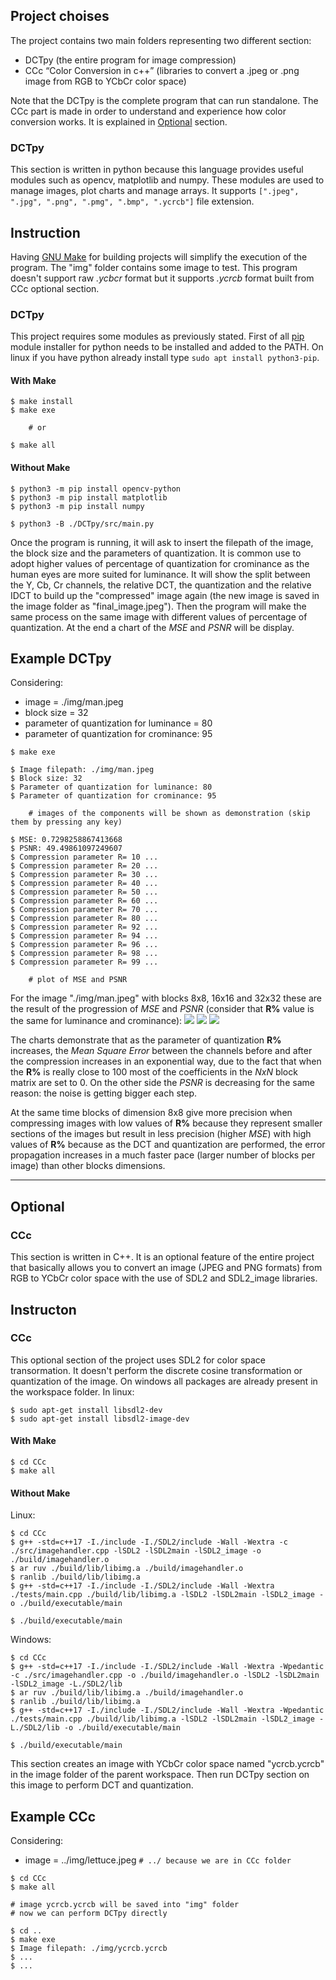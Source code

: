 ## Project choises

The project contains two main folders representing two different section:

- DCTpy (the entire program for image compression)
- CCc “Color Conversion in c++” (libraries to convert a .jpeg or .png image from RGB to YCbCr color space)

Note that the DCTpy is the complete program that can run standalone. The CCc part is made in order to understand and experience how color conversion works. It is explained in [Optional](#optional) section.

### DCTpy

This section is written in python because this language provides useful modules such as opencv, matplotlib and numpy. These modules are used to manage images, plot charts and manage arrays. It supports `[".jpeg", ".jpg", ".png", ".pmg", ".bmp", ".ycrcb"]` file extension.

## Instruction

Having [GNU Make](https://www.gnu.org/software/make/) for building projects will simplify the execution of the program.
The "img" folder contains some image to test. This program doesn't support raw _.ycbcr_ format but it supports _.ycrcb_ format built from CCc optional section.

### DCTpy

This project requires some modules as previously stated. First of all [pip](https://www.python.org/downloads/) module installer for python needs to be installed and added to the PATH. On linux if you have python already install type `sudo apt install python3-pip`.

#### With Make

```console
$ make install
$ make exe

	# or

$ make all
```

#### Without Make

```console
$ python3 -m pip install opencv-python
$ python3 -m pip install matplotlib
$ python3 -m pip install numpy

$ python3 -B ./DCTpy/src/main.py
```

Once the program is running, it will ask to insert the filepath of the image, the block size and the parameters of quantization. It is common use to adopt higher values of percentage of quantization for crominance as the human eyes are more suited for luminance. It will show the split between the Y, Cb, Cr channels, the relative DCT, the quantization and the relative IDCT to build up the "compressed" image again (the new image is saved in the image folder as "final_image.jpeg"). Then the program will make the same process on the same image with different values of percentage of quantization. At the end a chart of the _MSE_ and _PSNR_ will be display.

## Example DCTpy

Considering:

- image = ./img/man.jpeg
- block size = 32
- parameter of quantization for luminance = 80
- parameter of quantization for crominance: 95

```console
$ make exe

$ Image filepath: ./img/man.jpeg
$ Block size: 32
$ Parameter of quantization for luminance: 80
$ Parameter of quantization for crominance: 95

	# images of the components will be shown as demonstration (skip them by pressing any key)

$ MSE: 0.7298258867413668
$ PSNR: 49.49861097249607
$ Compression parameter R= 10 ...
$ Compression parameter R= 20 ...
$ Compression parameter R= 30 ...
$ Compression parameter R= 40 ...
$ Compression parameter R= 50 ...
$ Compression parameter R= 60 ...
$ Compression parameter R= 70 ...
$ Compression parameter R= 80 ...
$ Compression parameter R= 92 ...
$ Compression parameter R= 94 ...
$ Compression parameter R= 96 ...
$ Compression parameter R= 98 ...
$ Compression parameter R= 99 ...

	# plot of MSE and PSNR
```

For the image "./img/man.jpeg" with blocks 8x8, 16x16 and 32x32 these are the result of the progression of _MSE_ and _PSNR_ (consider that **R%** value is the same for luminance and crominance):
![](./8x8.jpeg)
![](./16x16.jpeg)
![](./32x32.jpeg)

The charts demonstrate that as the parameter of quantization **R%** increases, the _Mean Square Error_ between the channels before and after the compression increases in an exponential way, due to the fact that when the **R%** is really close to 100 most of the coefficients in the _NxN_ block matrix are set to 0. On the other side the _PSNR_ is decreasing for the same reason: the noise is getting bigger each step.

At the same time blocks of dimension 8x8 give more precision when compressing images with low values of **R%** because they represent smaller sections of the images but result in less precision (higher _MSE_) with high values of **R%** because as the DCT and quantization are performed, the error propagation increases in a much faster pace (larger number of blocks per image) than other blocks dimensions.

---

## Optional

### CCc

This section is written in C++. It is an optional feature of the entire project that basically allows you to convert an image (JPEG and PNG formats) from RGB to YCbCr color space with the use of SDL2 and SDL2_image libraries.

## Instructon

### CCc

This optional section of the project uses SDL2 for color space transormation. It doesn't perform the discrete cosine transformation or quantization of the image. On windows all packages are already present in the workspace folder.
In linux:

```console
$ sudo apt-get install libsdl2-dev
$ sudo apt-get install libsdl2-image-dev
```

#### With Make

```console
$ cd CCc
$ make all
```

#### Without Make

Linux:

```console
$ cd CCc
$ g++ -std=c++17 -I./include -I./SDL2/include -Wall -Wextra -c ./src/imagehandler.cpp -lSDL2 -lSDL2main -lSDL2_image -o ./build/imagehandler.o
$ ar ruv ./build/lib/libimg.a ./build/imagehandler.o
$ ranlib ./build/lib/libimg.a
$ g++ -std=c++17 -I./include -I./SDL2/include -Wall -Wextra ./tests/main.cpp ./build/lib/libimg.a -lSDL2 -lSDL2main -lSDL2_image -o ./build/executable/main

$ ./build/executable/main
```

Windows:

```console
$ cd CCc
$ g++ -std=c++17 -I./include -I./SDL2/include -Wall -Wextra -Wpedantic -c ./src/imagehandler.cpp -o ./build/imagehandler.o -lSDL2 -lSDL2main -lSDL2_image -L./SDL2/lib
$ ar ruv ./build/lib/libimg.a ./build/imagehandler.o
$ ranlib ./build/lib/libimg.a
$ g++ -std=c++17 -I./include -I./SDL2/include -Wall -Wextra -Wpedantic ./tests/main.cpp ./build/lib/libimg.a -lSDL2 -lSDL2main -lSDL2_image -L./SDL2/lib -o ./build/executable/main

$ ./build/executable/main
```

This section creates an image with YCbCr color space named "ycrcb.ycrcb" in the image folder of the parent workspace. Then run DCTpy section on this image to perform DCT and quantization.

## Example CCc

Considering:

- image = ../img/lettuce.jpeg `# ../ because we are in CCc folder`

```console
$ cd CCc
$ make all

# image ycrcb.ycrcb will be saved into "img" folder
# now we can perform DCTpy directly

$ cd ..
$ make exe
$ Image filepath: ./img/ycrcb.ycrcb
$ ...
$ ...
```
